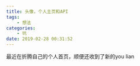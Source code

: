 ```yaml
---
title: 头像，个人主页和API
tags: 
    - 想法
categories:
    - 坑
date: 2019-02-28 00:31:52
---
```


最近在折腾自己的个人首页，顺便还收到了新的you lian
<!--stackedit_data:
eyJoaXN0b3J5IjpbMTY2NzQ1NjA5XX0=
-->